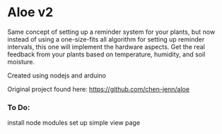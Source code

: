 # Aloe v2

Same concept of setting up a reminder system for your plants, but now instead of using a one-size-fits all algorithm for setting up reminder intervals, this one will implement the hardware aspects. Get the real feedback from your plants based on temperature, humidity, and soil moisture.

Created using nodejs and arduino

Original project found here: https://github.com/chen-jenn/aloe

### To Do:
install node modules
set up simple view page 
